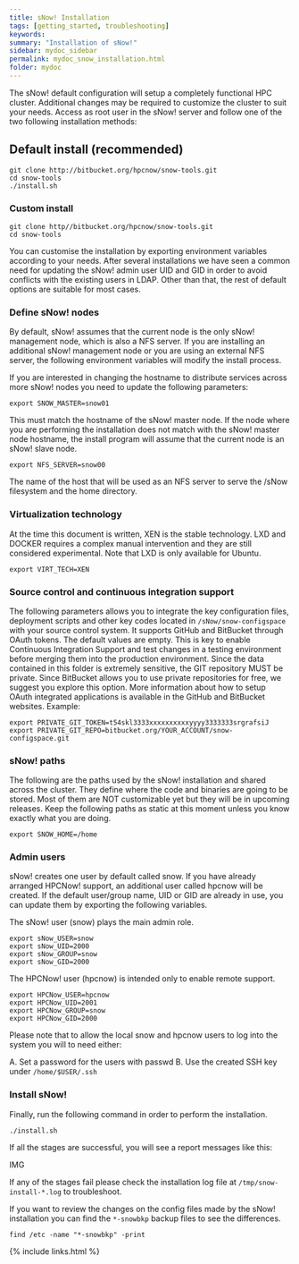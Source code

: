 ```yaml
---
title: sNow! Installation
tags: [getting_started, troubleshooting]
keywords:
summary: "Installation of sNow!"
sidebar: mydoc_sidebar
permalink: mydoc_snow_installation.html
folder: mydoc
---
```


The sNow! default configuration will setup a completely functional HPC cluster. Additional changes may be required to customize the cluster to suit your needs. Access as root user in the sNow! server and follow one of the two following installation methods:

## Default install (recommended)

```
git clone http://bitbucket.org/hpcnow/snow-tools.git
cd snow-tools
./install.sh
```
### Custom install

```
git clone http//bitbucket.org/hpcnow/snow-tools.git
cd snow-tools
```

You can customise the installation by exporting environment variables according to your needs. After several installations we have seen a common need for updating the sNow! admin user UID and GID in order to avoid conflicts with the existing users in LDAP. Other than that, the rest of default options are suitable for most cases.

### Define sNow! nodes
By default, sNow! assumes that the current node is the only sNow! management node, which is also a NFS server. If you are installing an additional sNow! management node or you are using an external NFS server, the following environment variables will modify the install process.

If you are interested in changing the hostname to distribute services across more sNow! nodes you need to update the following parameters:
```
export SNOW_MASTER=snow01
```
This must match the hostname of the sNow! master node. If the node where you are performing the installation does not match with the sNow! master node hostname, the install program will assume that the current node is an sNow! slave node.
```
export NFS_SERVER=snow00
```
The name of the host that will be used as an NFS server to serve the /sNow filesystem and the home directory.

### Virtualization technology
At the time this document is written, XEN is the stable technology. LXD and DOCKER requires a complex manual intervention and they are still considered experimental. Note that LXD is only available for Ubuntu.
```
export VIRT_TECH=XEN
```
### Source control and continuous integration support
The following parameters allows you to integrate the key configuration files, deployment scripts and other key codes located in ```/sNow/snow-configspace``` with your source control system. It supports GitHub and BitBucket through OAuth tokens. The default values are empty.
This is key to enable Continuous Integration Support and test changes in a testing environment before merging them into the production environment.
Since the data contained in this folder is extremely sensitive, the GIT repository MUST be private. Since BitBucket allows you to use private repositories for free, we suggest you explore this option. More information about how to setup OAuth integrated applications is available in the GitHub and BitBucket websites.
Example:
```
export PRIVATE_GIT_TOKEN=t54skl3333xxxxxxxxxxyyyy3333333srgrafsiJ
export PRIVATE_GIT_REPO=bitbucket.org/YOUR_ACCOUNT/snow-configspace.git
```
### sNow! paths
The following are the paths used by the sNow! installation and shared across the cluster. They define where the code and binaries are going to be stored. Most of them are NOT customizable yet but they will be in upcoming releases. Keep the following paths as static at this moment unless you know exactly what you are doing.
```
export SNOW_HOME=/home
```

### Admin users
sNow! creates one user by default called snow. If you have already arranged HPCNow! support, an additional user called hpcnow will be created. If the default user/group name, UID or GID are already in use, you can update them by exporting the following variables.

The sNow! user (snow) plays the main admin role. 

```
export sNow_USER=snow
export sNow_UID=2000
export sNow_GROUP=snow
export sNow_GID=2000
```
The HPCNow! user (hpcnow) is intended only to enable remote support.

```
export HPCNow_USER=hpcnow
export HPCNow_UID=2001
export HPCNow_GROUP=snow
export HPCNow_GID=2000
```
Please note that to allow the local snow and hpcnow users to log into the system you will to need either:

A. Set a password for the users with passwd
B. Use the created SSH key under ```/home/$USER/.ssh```

### Install sNow!
Finally, run the following command in order to perform the installation.

```
./install.sh
```

If all the stages are successful, you will see a report messages like this:

IMG

If any of the stages fail please check the installation log file at ```/tmp/snow-install-*.log``` to troubleshoot.

If you want to review the changes on the config files made by the sNow! installation you can find the ```*-snowbkp``` backup files to see the differences.

```
find /etc -name "*-snowbkp" -print
```
{% include links.html %}

